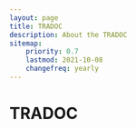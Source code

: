```yaml
---
layout: page
title: TRADOC
description: About the TRADOC
sitemap:
    priority: 0.7
    lastmod: 2021-10-08
    changefreq: yearly
---
```


# TRADOC